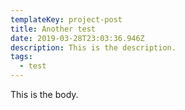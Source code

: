 ```yaml
---
templateKey: project-post
title: Another test
date: 2019-03-28T23:03:36.946Z
description: This is the description.
tags:
  - test
---
```

This is the body.
